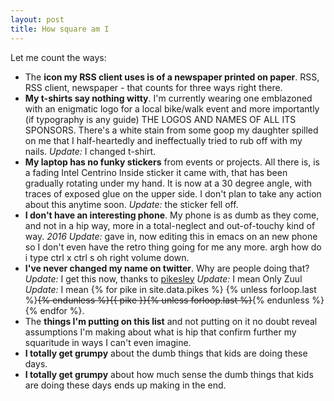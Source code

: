```yaml
---
layout: post
title: How square am I
---
```


Let me count the ways:

* The <b>icon my RSS client uses is of a newspaper printed on
paper</b>. RSS, RSS client, newspaper&nbsp;- that counts for three ways right there.
* <b>My t-shirts say nothing witty</b>.  I'm currently wearing one
emblazoned with an enigmatic logo for a local bike/walk event and
more importantly (if typography is any guide) THE LOGOS AND NAMES OF
ALL ITS SPONSORS.  There's a white stain from some goop my 
daughter spilled on me that I half-heartedly and ineffectually tried
to rub off with my nails. <i>Update:</i> I changed t-shirt.
* <b>My laptop has no funky stickers</b> from events or projects.
All there is, is a fading Intel Centrino Inside sticker it came with,
that has been gradually
rotating under my hand. It is now at a 30 degree angle, with traces
of exposed glue on the upper side. I don't plan to take any action about
this anytime soon. <i>Update:</i> the sticker fell off.
* <b>I don't have an interesting phone</b>. My phone is as dumb as they
come, and not in a hip way, more in a total-neglect and out-of-touchy
kind of way. <i>2016 Update:</i> gave in, now editing this in emacs
on an new phone so I don't even have the retro thing going for me
any more. argh how do i type ctrl x ctrl s oh right volume down.
* <b>I've never changed my name on twitter</b>. Why are people doing that? <i>Update:</i> I get this now, thanks to <a href='https://twitter.com/pikesley'>pikesley</a> <i>Update:</i> I mean Only Zuul <i>Update:</i> I mean {% for pike in site.data.pikes %} {% unless forloop.last %}<s>{% endunless %}{{ pike }}{% unless forloop.last %}</s>{% endunless %}{% endfor %}.
* The <b>things I'm putting on this list</b> and not putting on it
no doubt reveal assumptions I'm making about what is hip
that confirm further my squaritude in ways I can't even imagine.
* <b>I totally get grumpy</b> about the dumb things that kids are doing
these days.  
* <b>I totally get grumpy</b> about how much sense
the dumb things that kids are doing these days ends up making in the end.

